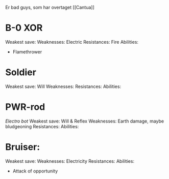 Er bad guys, som har overtaget [[Cantua]]
# B-0 XOR
Weakest save:
Weaknesses: Electric
Resistances: Fire
Abilities:
- Flamethrower

# Soldier
Weakest save: Will
Weaknesses:
Resistances:
Abilities:

# PWR-rod
*Electro bot*
Weakest save: Will & Reflex
Weaknesses: Earth damage, maybe bludgeoning
Resistances:
Abilities:

# Bruiser:
Weakest save: 
Weaknesses: Electricity
Resistances:
Abilities:
- Attack of opportunity